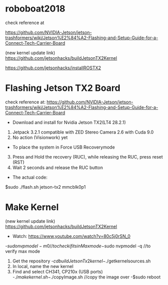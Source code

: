 # roboboat2018

check reference at

https://github.com/NVIDIA-Jetson/jetson-trashformers/wiki/Jetson%E2%84%A2-Flashing-and-Setup-Guide-for-a-Connect-Tech-Carrier-Board

(new kernel update link) https://github.com/jetsonhacks/buildJetsonTX2Kernel

 https://github.com/jetsonhacks/installROSTX2
 
# Flashing Jetson TX2 Board

check reference at:
https://github.com/NVIDIA-Jetson/jetson-trashformers/wiki/Jetson%E2%84%A2-Flashing-and-Setup-Guide-for-a-Connect-Tech-Carrier-Board
- Download and install for Nvidia Jetson TX2(LT4 28.2.1) 
1. Jetpack 3.2.1 compatible with ZED Stereo Camera 2.6 with Cuda 9.0
2. No action (Visionwork) yet
- To place the system in Force USB Recoverymode
3. Press and Hold the recovery (RUC), while releasing the RUC, press reset (RST)
4. Wait 2 seconds and release the RUC button
- The actual code:

$sudo ./flash.sh jetson-tx2 mmcblk0p1
# Make Kernel

(new kernel update link) https://github.com/jetsonhacks/buildJetsonTX2Kernel
- Watch: https://www.youtube.com/watch?v=80c5j0rSN_0

-$sudo nvpmodel -m 0 //to check if its in Max mode
-$sudo nvpmodel -q //to verify max mode
1. Get the repository
-$cd buildJetsonTx2kernel
-$./getkernelsources.sh
2. In local, name the new kernel
3. Find and select CH341, CP210x (USB ports)
-$./makekernel.sh
-$./copyImage.sh //copy the image over
-$sudo reboot



